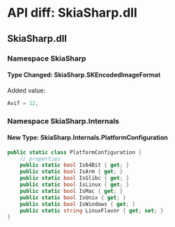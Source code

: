 # API diff: SkiaSharp.dll

## SkiaSharp.dll

### Namespace SkiaSharp

#### Type Changed: SkiaSharp.SKEncodedImageFormat

Added value:

```csharp
Avif = 12,
```


### Namespace SkiaSharp.Internals

#### New Type: SkiaSharp.Internals.PlatformConfiguration

```csharp
public static class PlatformConfiguration {
	// properties
	public static bool Is64Bit { get; }
	public static bool IsArm { get; }
	public static bool IsGlibc { get; }
	public static bool IsLinux { get; }
	public static bool IsMac { get; }
	public static bool IsUnix { get; }
	public static bool IsWindows { get; }
	public static string LinuxFlavor { get; set; }
}
```



